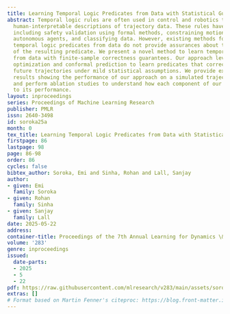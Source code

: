 ```yaml
---
title: Learning Temporal Logic Predicates from Data with Statistical Guarantees
abstract: Temporal logic rules are often used in control and robotics to provide structured,
  human-interpretable descriptions of trajectory data. These rules have numerous applications
  including safety validation using formal methods, constraining motion planning among
  autonomous agents, and classifying data. However, existing methods for learning
  temporal logic predicates from data do not provide assurances about the correctness
  of the resulting predicate. We present a novel method to learn temporal logic predicates
  from data with finite-sample correctness guarantees. Our approach leverages expression
  optimization and conformal prediction to learn predicates that correctly describe
  future trajectories under mild statistical assumptions. We provide experimental
  results showing the performance of our approach on a simulated trajectory dataset
  and perform ablation studies to understand how each component of our algorithm contributes
  to its performance.
layout: inproceedings
series: Proceedings of Machine Learning Research
publisher: PMLR
issn: 2640-3498
id: soroka25a
month: 0
tex_title: Learning Temporal Logic Predicates from Data with Statistical Guarantees
firstpage: 86
lastpage: 98
page: 86-98
order: 86
cycles: false
bibtex_author: Soroka, Emi and Sinha, Rohan and Lall, Sanjay
author:
- given: Emi
  family: Soroka
- given: Rohan
  family: Sinha
- given: Sanjay
  family: Lall
date: 2025-05-22
address:
container-title: Proceedings of the 7th Annual Learning for Dynamics \& Control Conference
volume: '283'
genre: inproceedings
issued:
  date-parts:
  - 2025
  - 5
  - 22
pdf: https://raw.githubusercontent.com/mlresearch/v283/main/assets/soroka25a/soroka25a.pdf
extras: []
# Format based on Martin Fenner's citeproc: https://blog.front-matter.io/posts/citeproc-yaml-for-bibliographies/
---
```

